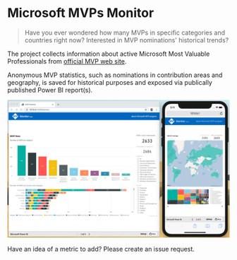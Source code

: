 # Microsoft MVPs Monitor

> Have you ever wondered how many MVPs in specific categories and countries right now? Interested in MVP nominations' historical trends?

The project collects information about active Microsoft Most Valuable Professionals from [official MVP web site](https://mvp.microsoft.com).

Anonymous MVP statistics, such as nominations in contribution areas and geography, is saved for historical purposes and exposed via publically published Power BI report(s).

![MVP Monitor](./assets/mvp-monitor-promo.png)

Have an idea of a metric to add? Please create an issue request.